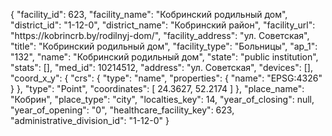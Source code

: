 {
    "facility_id": 623,
    "facility_name": "Кобринский родильный дом",
    "district_id": "1-12-0",
    "district_name": "Кобринский район",
    "facility_url": "https:\/\/kobrincrb.by\/rodilnyj-dom\/",
    "facility_address": "ул. Советская",
    "title": "Кобринский родильный дом",
    "facility_type": "Больницы",
    "ap_1": "132",
    "name": "Кобринский родильный дом",
    "state": "public institution",
    "stats": [],
    "med_id": 10214512,
    "address": "ул. Советская",
    "devices": [],
    "coord_x_y": {
        "crs": {
            "type": "name",
            "properties": {
                "name": "EPSG:4326"
            }
        },
        "type": "Point",
        "coordinates": [
            24.3627,
            52.2174
        ]
    },
    "place_name": "Кобрин",
    "place_type": "city",
    "localties_key": 14,
    "year_of_closing": null,
    "year_of_opening": "0",
    "healthcare_facility_key": 623,
    "administrative_division_id": "1-12-0"
}